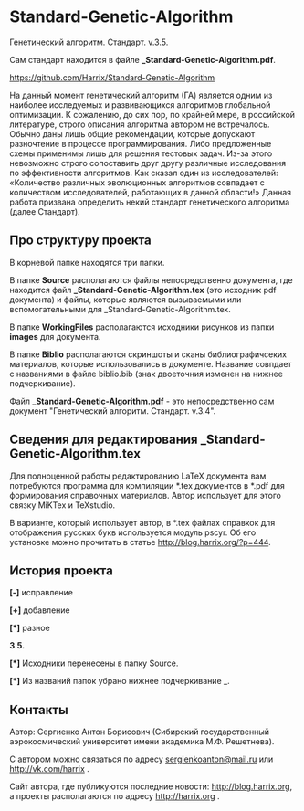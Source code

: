 Standard-Genetic-Algorithm
==========================

Генетический алгоритм. Стандарт. v.3.5.

Сам стандарт находится в файле **_Standard-Genetic-Algorithm.pdf**.

https://github.com/Harrix/Standard-Genetic-Algorithm

На данный момент генетический алгоритм (ГА) является одним из наиболее исследуемых и развивающихся алгоритмов глобальной оптимизации. К сожалению, до сих пор, по крайней мере, в российской литературе, строго описания алгоритма автором не встречалось. Обычно даны лишь общие рекомендации, которые допускают разночтение в процессе программирования. Либо предложенные схемы применимы лишь для решения тестовых задач. Из-за этого невозможно строго сопоставить друг другу различные исследования по эффективности алгоритмов. Как сказал один из исследователей: «Количество различных эволюционных алгоритмов совпадает с количеством исследователей, работающих в данной области!» Данная работа призвана определить некий стандарт генетического алгоритма (далее Стандарт).

Про структуру проекта
---------------

В корневой папке находятся три папки. 

В папке **Source** располагаются файлы непосредственно документа, где находится файл **_Standard-Genetic-Algorithm.tex** (это исходник pdf документа) и файлы, которые являются вызываемыми или вспомогательными для _Standard-Genetic-Algorithm.tex.

В папке **WorkingFiles** располагаются исходники рисунков из папки **images** для документа. 

В папке **Biblio** располагаются скриншоты и сканы библиографичсеких материалов, которые использовались в документе. Название совпдает с названиями в файле biblio.bib (знак двоеточния изменен на нижнее подчеркивание).

Файл **_Standard-Genetic-Algorithm.pdf** - это непосредственно сам документ "Генетический алгоритм. Стандарт. v.3.4".

Сведения для редактирования _Standard-Genetic-Algorithm.tex
---------------

Для полноценной работы редактированию LaTeX документа вам потребуются программа для компиляции *.tex документов в *.pdf для формирования справочных материалов. Автор использует для этого связку MiKTex и TeXstudio. 

В варианте, который использует автор, в *.tex файлах справкок для отображения русских букв используется модуль pscyr. Об его установке можно прочитать в статье http://blog.harrix.org/?p=444.

История проекта
---------------

**[-]** исправление

**[+]** добавление

**[*]** разное

**3.5.**

**[*]** Исходники перенесены в папку Source.

**[*]** Из названий папок убрано нижнее подчеркивание _.

Контакты
---------------

Автор: Сергиенко Антон Борисович (Сибирский государственный аэрокосмический университет имени академика М.Ф. Решетнева).

С автором можно связаться по адресу sergienkoanton@mail.ru или  http://vk.com/harrix .

Сайт автора, где публикуются последние новости: http://blog.harrix.org, а проекты располагаются по адресу http://harrix.org .